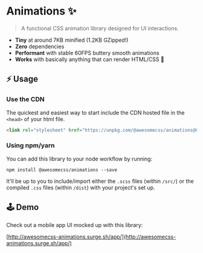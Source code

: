 # Animations :sparkles:

> A functional CSS animation library designed for UI interactions.

* **Tiny** at around 7KB minified (1.2KB GZipped!)
* **Zero** dependencies
* **Performant** with stable 60FPS buttery smooth animations
* **Works** with basically anything that can render HTML/CSS 🙌


## ⚡️ Usage

### Use the CDN

The quickest and easiest way to start include the CDN hosted file in the `<head>` of your html file.

```html
<link rel="stylesheet" href="https://unpkg.com/@awesomecss/animations@0.1.3/dist/animations.min.css" />
```


### Using npm/yarn

You can add this library to your node workflow by running:

```
npm install @awesomecss/animations --save
```

It'll be up to you to include/import either the `.scss` files (within `/src/`) or the compiled `.css` files (within `/dist`) with your project's set up.


## 🕹 Demo

Check out a mobile app UI mocked up with this library:

[http://awesomecss-animations.surge.sh/app/](http://awesomecss-animations.surge.sh/app/)
